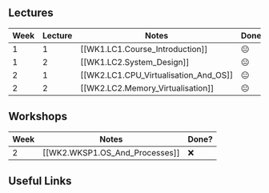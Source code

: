 ```table-of-contents
```

## Lectures

| Week | Lecture | Notes                                 | Done? |
| ---- | ------- | ------------------------------------- | ----- |
| 1    | 1       | [[WK1.LC1.Course_Introduction]]       | 😐    |
| 1    | 2       | [[WK1.LC2.System_Design]]             | 😐    |
| 2    | 1       | [[WK2.LC1.CPU_Virtualisation_And_OS]] | 😐    |
| 2    | 2       | [[WK2.LC2.Memory_Virtualisation]]     | 😐    |


## Workshops

| Week | Notes                       | Done? |
| ---- | --------------------------- | ----- |
| 2    | [[WK2.WKSP1.OS_And_Processes]] | ❌     |

## Useful Links
